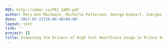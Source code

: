 ```yaml
---
PDF: http://chbmr.ca/PEI_SARV.pdf
author: Mary-Ann MacSwain, Michelle Patterson, George Kephart, Juergen Krause
date: '2017-07-21T16:06:40+00:00'
layout: text
link: ''
project: []
title: Examining the Drivers of High Cost Healthcare Usage in Prince Edward Island
---
```

 
